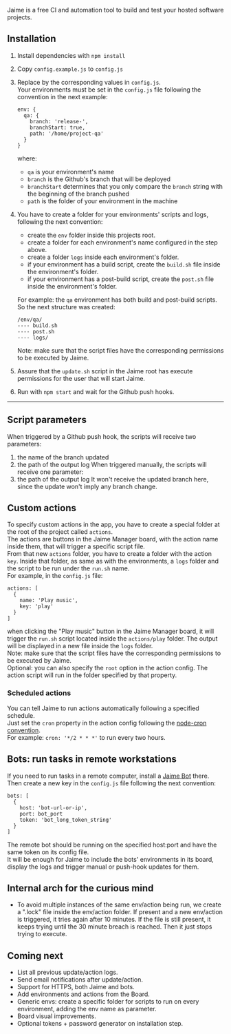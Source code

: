 Jaime is a free CI and automation tool to build and test your hosted software projects.

## Installation
1. Install dependencies with ``npm install``
2. Copy `config.example.js` to `config.js`
3. Replace by the corresponding values in `config.js`.<br>
  Your environments must be set in the `config.js` file following the convention in the next example:

    ```
    env: {
      qa: {
        branch: 'release-',
        branchStart: true,
        path: '/home/project-qa'
      }
    }
    ```
    where: 
      - ``qa`` is your environment's name
      - ``branch`` is the Github's branch that will be deployed
      - ``branchStart`` determines that you only compare the ``branch`` string with the beginning of the branch pushed
      - ``path`` is the folder of your environment in the machine

4. You have to create a folder for your environments' scripts and logs, following the next convention:

    - create the ``env`` folder inside this projects root.
    - create a folder for each environment's name configured in the step above.
    - create a folder ``logs`` inside each environment's folder.
    - if your environment has a build script, create the ``build.sh`` file inside the environment's folder.
    - if your environment has a post-build script, create the ``post.sh`` file inside the environment's folder.

    For example: the ``qa`` environment has both build and post-build scripts. So the next structure was created:
    ````
    /env/qa/
    ---- build.sh
    ---- post.sh
    ---- logs/
    ````

    Note: make sure that the script files have the corresponding permissions to be executed by Jaime.
5. Assure that the ``update.sh`` script in the Jaime root has execute permissions for the user that will start Jaime.
6. Run with `npm start` and wait for the Github push hooks.

--------------

## Script parameters
When triggered by a Github push hook, the scripts will receive two parameters:
 1. the name of the branch updated
 2. the path of the output log
When triggered manually, the scripts will receive one parameter:
 1. the path of the output log
  It won't receive the updated branch here, since the update won't imply any branch change.

## Custom actions

To specify custom actions in the app, you have to create a special folder at the root of the project called ``actions``.<br>
The actions are buttons in the Jaime Manager board, with the action name inside them, that will trigger a specific script file.<br>
From that new ``actions`` folder, you have to create a folder with the action ``key``. Inside that folder, as same as with the environments, a ``logs`` folder and the script to be run under the ``run.sh`` name.<br>
For example, in the `config.js` file:

    actions: [
      {
        name: 'Play music',
        key: 'play'
      }
    ]

  when clicking the "Play music" button in the Jaime Manager board, it will trigger the ``run.sh`` script located inside the ``actions/play`` folder. The output will be displayed in a new file inside the ``logs`` folder.<br>
  Note: make sure that the script files have the corresponding permissions to be executed by Jaime.<br>
  Optional: you can also specify the ``root`` option in the action config. The action script will run in the folder specified by that property.
### Scheduled actions
You can tell Jaime to run actions automatically following a specified schedule.<br>
Just set the ``cron`` property in the action config following the [node-cron convention](https://github.com/node-cron/node-cron).<br>
For example: ``cron: '*/2 * * *'`` to run every two hours.
  
## Bots: run tasks in remote workstations
If you need to run tasks in a remote computer, install a [Jaime Bot](https://github.com/estreiten/jaime-bot) there.
Then create a new key in the `config.js` file following the next convention:

    bots: [
      {
        host: 'bot-url-or-ip',
        port: bot_port
        token: 'bot_long_token_string'
      }
    ]

The remote bot should be running on the specified host:port and have the same token on its config file.<br>
It will be enough for Jaime to include the bots' environments in its board, display the logs and trigger manual or push-hook updates for them.

## Internal arch for the curious mind
- To avoid multiple instances of the same env/action being run, we create a ".lock" file inside the env/action folder. 
If present and a new env/action is triggered, it tries again after 10 minutes. If the file is still present, it keeps trying until the 30 minute breach is reached. Then it just stops trying to execute.


## Coming next
- List all previous update/action logs.
- Send email notifications after update/action.
- Support for HTTPS, both Jaime and bots.
- Add environments and actions from the Board.
- Generic envs: create a specific folder for scripts to run on every environment, adding the env name as parameter.
- Board visual improvements.
- Optional tokens + password generator on installation step.